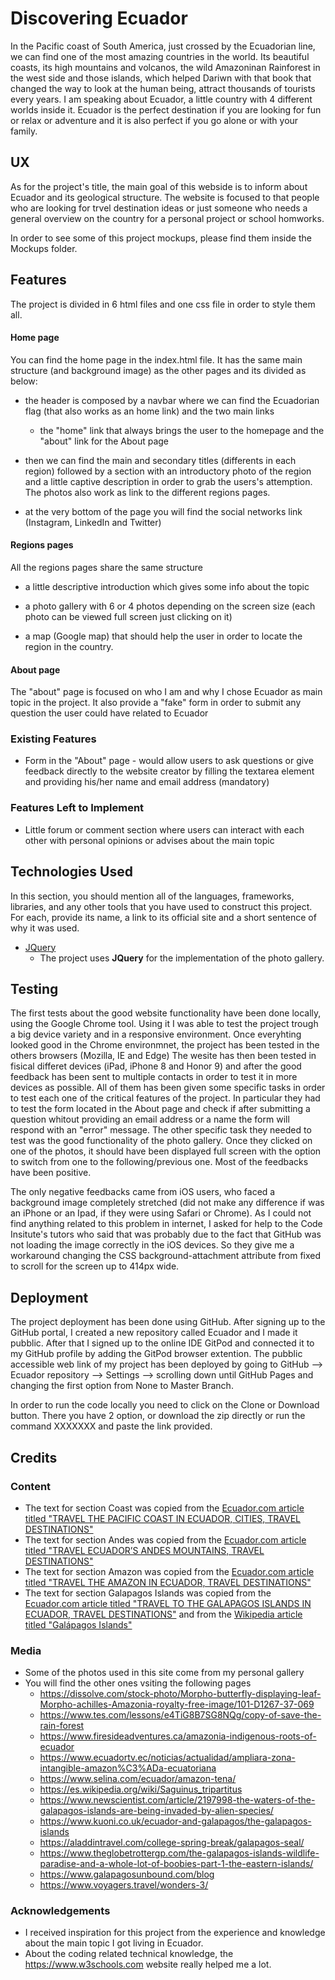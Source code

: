 # Discovering Ecuador

In the Pacific coast of South America, just crossed by the Ecuadorian line, we can find one of the most amazing countries in the world.
Its beautiful coasts, its high mountains and volcanos, the wild Amazoninan Rainforest in the west side and those islands, which helped Dariwn
with that book that changed the way to look at the human being, attract thousands of tourists every years.
I am speaking about Ecuador, a little country with 4 different worlds inside it. Ecuador is the perfect destination if you are looking for
fun or relax or adventure and it is also perfect if you go alone or with your family.

## UX

As for the project's title, the main goal of this webside is to inform about Ecuador and its geological structure. The website is
focused to that people who are looking for trvel destination ideas or just someone who needs a general overview on the country for a personal
project or school homworks.

In order to see some of this project mockups, please find them inside the Mockups folder.

## Features

The project is divided in 6 html files and one css file in order to style them all.

#### Home page

You can find the home page in the index.html file.
It has the same main structure (and background image) as the other pages and its divided as below:

- the header is composed by a navbar where we can find the Ecuadorian flag (that also works as an home link) and the two main links
    - the "home" link that always brings the user to the homepage and the "about" link for the About page

- then we can find the main and secondary titles (differents in each region) followed by a section with an introductory photo of the region
  and a little captive description in order to grab the users's attemption. The photos also work as link to the different regions pages.

- at the very bottom of the page you will find the social networks link (Instagram, LinkedIn and Twitter)

#### Regions pages

All the regions pages share the same structure

- a little descriptive introduction which gives some info about the topic

- a photo gallery with 6 or 4 photos depending on the screen size (each photo can be viewed full screen just clicking on it)

- a map (Google map) that should help the user in order to locate the region in the country.

#### About page

The "about" page is focused on who I am and why I chose Ecuador as main topic in the project.
It also provide a "fake" form in order to submit any question the user could have related to Ecuador

### Existing Features
- Form in the "About" page - would allow users to ask questions or give feedback directly to the website creator by filling the textarea element
and providing his/her name and email address (mandatory)

### Features Left to Implement
- Little forum or comment section where users can interact with each other with personal opinions or advises about the main topic

## Technologies Used

In this section, you should mention all of the languages, frameworks, libraries, and any other tools that you have used to construct this project. For each, provide its name, a link to its official site and a short sentence of why it was used.

- [JQuery](https://jquery.com)
    - The project uses **JQuery** for the implementation of the photo gallery.


## Testing

The first tests about the good website functionality have been done locally, using the Google Chrome tool. Using it I was able to test the project trough a big device variety
and in a responsive environment.
Once everyhting looked good in the Chrome environmnet, the project has been tested in the others browsers (Mozilla, IE and Edge)
The wesite has then been tested in fisical differet devices (iPad, iPhone 8 and Honor 9) and after the good feedback has been sent to multiple contacts in order to test it
in more devices as possible.
All of them has been given some specific tasks in order to test each one of the critical features of the project.
In particular they had to test the form located in the About page and check if after submitting a question whitout providing an email address or a name the form will respond
with an "error" message.
The other specific task they needed to test was the good functionality of the photo gallery. Once they clicked on one of the photos, it should have been displayed full screen
with the option to switch from one to the following/previous one.
Most of the feedbacks have been positive.

The only negative feedbacks came from iOS users, who faced a background image completely stretched (did not make any difference if was an iPhone or an Ipad, if they were using Safari or Chrome). As I could not find anything related to this
problem in internet, I asked for help to the Code Insitute's tutors who said that was probably due to the fact that GitHub was not loading the
image correctly in the iOS devices. So they give me a workaround changing the CSS background-attachment attribute from fixed to scroll for the screen up to 414px wide.


## Deployment

The project deployment has been done using GitHub.
After signing up to the GitHub portal, I created a new repository called Ecuador and I made it pubblic.
After that I signed up to the online IDE GitPod and connected it to my GitHub profile by adding the GitPod browser extention.
The pubblic accessible web link of my project has been deployed by going to GitHub --> Ecuador repository --> Settings --> scrolling down until GitHub Pages and
changing the first option from None to Master Branch.

In order to run the code locally you need to click on the Clone or Download button. There you have 2 option, or download the zip directly or run the command XXXXXXX and paste the link provided.


## Credits

### Content
- The text for section Coast was copied from the [Ecuador.com article titled "TRAVEL THE PACIFIC COAST IN ECUADOR, CITIES, TRAVEL DESTINATIONS"](http://www.ecuador.com/regions/costa-coastline/)
- The text for section Andes was copied from the [Ecuador.com article titled "TRAVEL ECUADOR’S ANDES MOUNTAINS, TRAVEL DESTINATIONS"](http://www.ecuador.com/regions/sierra-andes/)
- The text for section Amazon was copied from the [Ecuador.com article titled "TRAVEL THE AMAZON IN ECUADOR, TRAVEL DESTINATIONS"](http://www.ecuador.com/regions/oriente-amazon/)
- The text for section Galapagos Islands was copied from the [Ecuador.com article titled "TRAVEL TO THE GALAPAGOS ISLANDS IN ECUADOR, TRAVEL DESTINATIONS"](http://www.ecuador.com/regions/galapagos-islands/)
and from the [Wikipedia article titled "Galápagos Islands"](https://en.wikipedia.org/wiki/Gal%C3%A1pagos_Islands)

### Media

- Some of the photos used in this site come from my personal gallery
- You will find the other ones vsiting the following pages
    - https://dissolve.com/stock-photo/Morpho-butterfly-displaying-leaf-Morpho-achilles-Amazonia-royalty-free-image/101-D1267-37-069
    - https://www.tes.com/lessons/e4TiG8B7SG8NQg/copy-of-save-the-rain-forest
    - https://www.firesideadventures.ca/amazonia-indigenous-roots-of-ecuador
    - https://www.ecuadortv.ec/noticias/actualidad/ampliara-zona-intangible-amazon%C3%ADa-ecuatoriana
    - https://www.selina.com/ecuador/amazon-tena/
    - https://es.wikipedia.org/wiki/Saguinus_tripartitus
    - https://www.newscientist.com/article/2197998-the-waters-of-the-galapagos-islands-are-being-invaded-by-alien-species/
    - https://www.kuoni.co.uk/ecuador-and-galapagos/the-galapagos-islands
    - https://aladdintravel.com/college-spring-break/galapagos-seal/
    - https://www.theglobetrottergp.com/the-galapagos-islands-wildlife-paradise-and-a-whole-lot-of-boobies-part-1-the-eastern-islands/
    - https://www.galapagosunbound.com/blog
    - https://www.voyagers.travel/wonders-3/

### Acknowledgements

- I received inspiration for this project from the experience and knowledge about the main topic I got living in Ecuador.
- About the coding related technical knowledge, the https://www.w3schools.com website really helped me a lot.